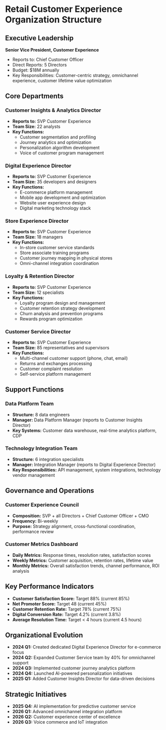 # Retail Customer Experience Organization Structure

## Executive Leadership
**Senior Vice President, Customer Experience**
- Reports to: Chief Customer Officer
- Direct Reports: 5 Directors
- Budget: $18M annually
- Key Responsibilities: Customer-centric strategy, omnichannel experience, customer lifetime value optimization

## Core Departments

### Customer Insights & Analytics Director
- **Reports to:** SVP Customer Experience
- **Team Size:** 22 analysts
- **Key Functions:**
  - Customer segmentation and profiling
  - Journey analytics and optimization
  - Personalization algorithm development
  - Voice of customer program management

### Digital Experience Director
- **Reports to:** SVP Customer Experience
- **Team Size:** 35 developers and designers
- **Key Functions:**
  - E-commerce platform management
  - Mobile app development and optimization
  - Website user experience design
  - Digital marketing technology stack

### Store Experience Director
- **Reports to:** SVP Customer Experience
- **Team Size:** 18 managers
- **Key Functions:**
  - In-store customer service standards
  - Store associate training programs
  - Customer journey mapping in physical stores
  - Omni-channel integration coordination

### Loyalty & Retention Director
- **Reports to:** SVP Customer Experience
- **Team Size:** 12 specialists
- **Key Functions:**
  - Loyalty program design and management
  - Customer retention strategy development
  - Churn analysis and prevention programs
  - Rewards program optimization

### Customer Service Director
- **Reports to:** SVP Customer Experience
- **Team Size:** 85 representatives and supervisors
- **Key Functions:**
  - Multi-channel customer support (phone, chat, email)
  - Returns and exchanges processing
  - Customer complaint resolution
  - Self-service platform management

## Support Functions

### Data Platform Team
- **Structure:** 8 data engineers
- **Manager:** Data Platform Manager (reports to Customer Insights Director)
- **Key Systems:** Customer data warehouse, real-time analytics platform, CDP

### Technology Integration Team
- **Structure:** 6 integration specialists
- **Manager:** Integration Manager (reports to Digital Experience Director)
- **Key Responsibilities:** API management, system integrations, technology vendor management

## Governance and Operations

### Customer Experience Council
- **Composition:** SVP + all Directors + Chief Customer Officer + CMO
- **Frequency:** Bi-weekly
- **Purpose:** Strategy alignment, cross-functional coordination, performance review

### Customer Metrics Dashboard
- **Daily Metrics:** Response times, resolution rates, satisfaction scores
- **Weekly Metrics:** Customer acquisition, retention rates, lifetime value
- **Monthly Metrics:** Overall satisfaction trends, channel performance, ROI analysis

## Key Performance Indicators
- **Customer Satisfaction Score:** Target 88% (current 85%)
- **Net Promoter Score:** Target 48 (current 45%)
- **Customer Retention Rate:** Target 78% (current 75%)
- **Digital Conversion Rate:** Target 4.2% (current 3.8%)
- **Average Resolution Time:** Target < 4 hours (current 4.5 hours)

## Organizational Evolution
- **2024 Q1:** Created dedicated Digital Experience Director for e-commerce focus
- **2024 Q2:** Expanded Customer Service team by 40% for omnichannel support
- **2024 Q3:** Implemented customer journey analytics platform
- **2024 Q4:** Launched AI-powered personalization initiatives
- **2025 Q1:** Added Customer Insights Director for data-driven decisions

## Strategic Initiatives
- **2025 Q4:** AI implementation for predictive customer service
- **2026 Q1:** Advanced omnichannel integration platform
- **2026 Q2:** Customer experience center of excellence
- **2026 Q3:** Voice commerce and IoT integration